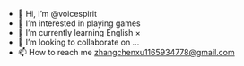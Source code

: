 - 👋 Hi, I’m @voicespirit
- 👀 I’m interested in playing games
- 🌱 I’m currently learning English ×
- 💞️ I’m looking to collaborate on ...
- 📫 How to reach me zhangchenxu1165934778@gmail.com

<!---
voicespirit/voicespirit is a ✨ special ✨ repository because its `README.md` (this file) appears on your GitHub profile.
You can click the Preview link to take a look at your changes.
--->
